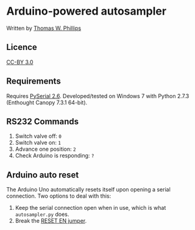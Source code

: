 Arduino-powered autosampler
===========================

Written by [Thomas W. Phillips](http://www3.imperial.ac.uk/people/thomas.phillips07)

## Licence

[CC-BY 3.0](http://creativecommons.org/licenses/by/3.0/deed.en_US)

## Requirements

Requires [PySerial 2.6](http://pyserial.sourceforge.net). Developed/tested on Windows 7 with Python 2.7.3 (Enthought Canopy 7.3.1 64-bit).

## RS232 Commands

1. Switch valve off: `0`
2. Switch valve on: `1`
3. Advance one position: `2`
4. Check Arduino is responding: `?`

## Arduino auto reset

The Arduino Uno automatically resets itself upon opening a serial connection. Two options to deal with this:

1. Keep the serial connection open when in use, which is what `autosampler.py` does.
2. Break the [RESET EN jumper](http://playground.arduino.cc/Main/DisablingAutoResetOnSerialConnection).
